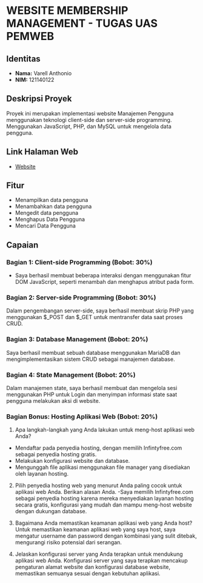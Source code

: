 # WEBSITE MEMBERSHIP MANAGEMENT - TUGAS UAS PEMWEB

## Identitas
- **Nama:** Varell Anthonio
- **NIM:** 121140122

## Deskripsi Proyek
Proyek ini merupakan implementasi website Manajemen Pengguna menggunakan teknologi client-side dan server-side programming. Menggunakan JavaScript, PHP, dan MySQL untuk mengelola data pengguna.

## Link Halaman Web
- [Website](#http://121140122.rf.gd/)

## Fitur
- Menampilkan data pengguna
- Menambahkan data pengguna
- Mengedit data pengguna
- Menghapus Data Pengguna
- Mencari Data Pengguna

## Capaian
### Bagian 1: Client-side Programming (Bobot: 30%)
- Saya berhasil membuat beberapa interaksi dengan menggunakan fitur DOM JavaScript, seperti menambah dan menghapus atribut pada form.

### Bagian 2: Server-side Programming (Bobot: 30%)
Dalam pengembangan server-side, saya berhasil membuat skrip PHP yang menggunakan $_POST dan $_GET untuk mentransfer data saat proses CRUD.

### Bagian 3: Database Management (Bobot: 20%)
Saya berhasil membuat sebuah database menggunakan MariaDB dan mengimplementasikan sistem CRUD sebagai manajemen database.

### Bagian 4: State Management (Bobot: 20%)
Dalam manajemen state, saya berhasil membuat dan mengelola sesi menggunakan PHP untuk Login dan menyimpan informasi state saat pengguna melakukan aksi di website.

### Bagian Bonus: Hosting Aplikasi Web (Bobot: 20%)
1. Apa langkah-langkah yang Anda lakukan untuk meng-host aplikasi web Anda?
- Mendaftar pada penyedia hosting, dengan memilih Infintyfree.com sebagai penyedia hosting gratis.
- Melakukan konfigurasi website dan database.
- Mengunggah file aplikasi menggunakan file manager yang disediakan oleh layanan hosting.

2. Pilih penyedia hosting web yang menurut Anda paling cocok untuk aplikasi web Anda. Berikan alasan Anda.
-Saya memilih Infintyfree.com sebagai penyedia hosting karena mereka menyediakan layanan hosting secara gratis, konfigurasi yang mudah dan mampu meng-host website dengan dukungan database.

3. Bagaimana Anda memastikan keamanan aplikasi web yang Anda host?
Untuk memastikan keamanan aplikasi web yang saya host, saya mengatur username dan password dengan kombinasi yang sulit ditebak, mengurangi risiko potensial dari serangan.

4. Jelaskan konfigurasi server yang Anda terapkan untuk mendukung aplikasi web Anda.
Konfigurasi server yang saya terapkan mencakup pengaturan alamat website dan konfigurasi database website, memastikan semuanya sesuai dengan kebutuhan aplikasi.
